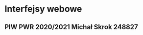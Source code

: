 <html>
  <h1>Interfejsy webowe</h1>
<h2>
  <p>
    PIW PWR 2020/2021
    Michał Skrok 248827
  </p>
<h2>
</html>
